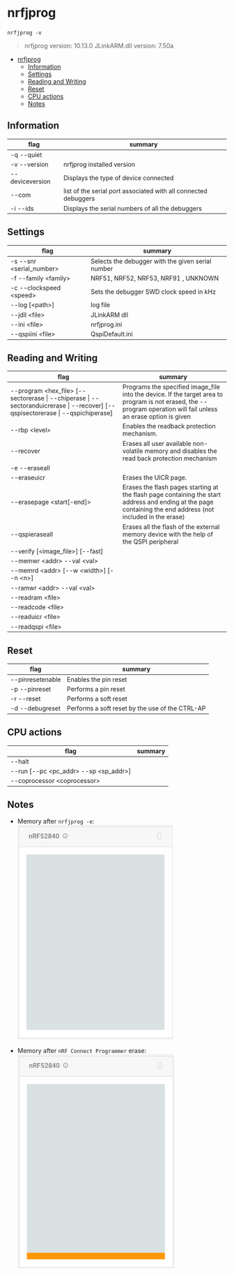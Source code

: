 # nrfjprog

`nrfjprog -v`

> nrfjprog version: 10.13.0
> JLinkARM.dll version: 7.50a

* [nrfjprog](#nrfjprog)
  * [Information](#information)
  * [Settings](#settings)
  * [Reading and Writing](#reading-and-writing)
  * [Reset](#reset)
  * [CPU actions](#cpu-actions)
  * [Notes](#notes)

## Information

| flag            | summary                                                         |
| --------------- | --------------------------------------------------------------- |
| -q  --quiet     |                                                                 |
| -v  --version   | nrfjprog installed version                                      |
| --deviceversion | Displays the type of device connected                           |
| --com           | list of the serial port associated with all connected debuggers |
| -i  --ids       | Displays the serial numbers of all the debuggers                |

## Settings

| flag                        | summary                                           |
| --------------------------- | ------------------------------------------------- |
| -s  --snr \<serial_number\> | Selects the debugger with the given serial number |
| -f  --family \<family\>     | NRF51, NRF52, NRF53, NRF91 , UNKNOWN              |
| -c  --clockspeed \<speed\>  | Sets the debugger SWD clock speed in kHz          |
| --log [\<path\>]            | log file                                          |
| --jdll \<file\>             | JLinkARM dll                                      |
| --ini \<file\>              | nrfjprog.ini                                      |
| --qspiini \<file\>          | QspiDefault.ini                                   |

## Reading and Writing

| flag                                                                                                                                     | summary                                                                                                                                                           |
| ---------------------------------------------------------------------------------------------------------------------------------------- | ----------------------------------------------------------------------------------------------------------------------------------------------------------------- |
| --program \<hex_file\> [--sectorerase        \| --chiperase \| --sectoranduicrerase \| --recover] [--qspisectorerase \| --qspichiperase] | Programs the specified image_file into the device. If the target area to program is not erased, the --program operation will fail unless an erase option is given |
| --rbp \<level\>                                                                                                                          | Enables the readback protection mechanism.                                                                                                                        |
| --recover                                                                                                                                | Erases all user available non-volatile memory and disables the read back protection mechanism                                                                     |
| -e  --eraseall                                                                                                                           |                                                                                                                                                                   |
| --eraseuicr                                                                                                                              | Erases the UICR page.                                                                                                                                             |
| --erasepage \<start[-end]\>                                                                                                              | Erases the flash pages starting at the flash page containing the start address and ending at the page containing the end address (not included in the erase)      |
| --qspieraseall                                                                                                                           | Erases all the flash of the external memory device with the help of the QSPI peripheral                                                                           |
| --verify [\<image_file\>] [--fast]                                                                                                       |                                                                                                                                                                   |
| --memwr \<addr\> --val \<val\>                                                                                                           |                                                                                                                                                                   |
| --memrd \<addr\> [--w \<width\>] [--n \<n\>]                                                                                             |                                                                                                                                                                   |
| --ramwr \<addr\> --val \<val\>                                                                                                           |                                                                                                                                                                   |
| --readram \<file\>                                                                                                                       |                                                                                                                                                                   |
| --readcode \<file\>                                                                                                                      |                                                                                                                                                                   |
| --readuicr \<file\>                                                                                                                      |                                                                                                                                                                   |
| --readqspi \<file\>                                                                                                                      |                                                                                                                                                                   |

## Reset

| flag             | summary                                         |
| ---------------- | ----------------------------------------------- |
| --pinresetenable | Enables the pin reset                           |
| -p  --pinreset   | Performs a pin reset                            |
| -r  --reset      | Performs a soft reset                           |
| -d  --debugreset | Performs a soft reset by the use of the CTRL-AP |

## CPU actions

| flag                                      | summary |
| ----------------------------------------- | ------- |
| --halt                                    |         |
| --run [--pc \<pc_addr\> --sp \<sp_addr\>] |
| --coprocessor \<coprocessor\>             |         |

## Notes

* Memory after `nrfjprog -e`:
![](assets/memory_clean.png)

* Memory after `nRF Connect Programmer` erase:
![](assets/memory_residue_after_bootloader_flash_and_erase.png)
